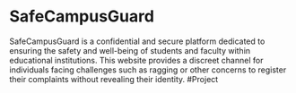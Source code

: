 # SafeCampusGuard
SafeCampusGuard is a confidential and secure platform dedicated to ensuring the safety and well-being of students and faculty within educational institutions. This website provides a discreet channel for individuals facing challenges such as ragging or other concerns to register their complaints without revealing their identity.
#Project
